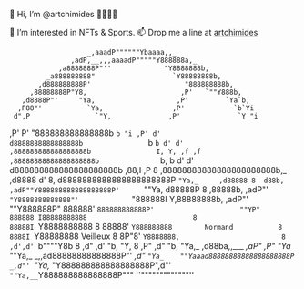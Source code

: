 👋 Hi, I’m @artchimides 🧙‍♀️🧙‍♀

👀 I’m interested in NFTs & Sports.
📫 Drop me a line at [artchimides](mailto:artchimides@gmail.com)

                       _,aaadP""""""Ybaaaa,,_
                   ,adP,__,,,aaaadP"""""Y888888a,_
                ,a8888888P"''             "Y8888888b,
             _a888888888"                   `Y88888888b,
           ,d888888888P'                       "888888888b,
         ,88888888P"Y8,                       ,P'   `""Y888b,
       ,d8888P"'     "Ya,                    ,P'         `Ya`b,
      ,P88"'           `Ya,                 ,P'            `b`Yi
     d",P                `"Y,              ,P'              `Y "i
   ,P' P'                   "888888888888888b                `b "i
  ,P' d'                    d8888888888888888b                `b `b
  d' d'                    ,888888888888888888b                I, Y,
 ,f ,f                    ,88888888888888888888b               `b, b
 d' d'                    d888888888888888888888b              ,88,I
,P  8                    ,88888888888888888888888b,_          ,d8888
d'  8,                   d8888888888888888888888P'`"Ya,_     ,d88888
8  d88b,             ,adP""Y888888888888888888P'      `""Ya, d88888P
8 ,88888b,       ,adP"'     `"Y8888888888888"'             `"888888I
Y,88888888b, ,adP"'             ""Y888888P"                  888888'
`888888888888P'                     ""YP"                    888888
 I88888888888                          8                     88888I
 `Y8888888888                          8                     88888'
  `Y888888888        Normand           8                     8888I
   `Y88888888        Veilleux          8                     8P"8'
    `Y8888888,                         8                   ,d',d'
     `b""""Y8b                         8                 ,d" ,d'
       "b,   "Y,                       8               ,P" ,d"
         "b,   "Ya,_                 ,d88ba,,___   _,aP" ,P"
           "Ya_   ""Ya,_       _,,ad88888888888888P"' _,d"
             `"Ya_    ""Yaaad88888888888888888888P _,d"'
                 `"Ya,_     "Y888888888888888888P",d"'
                    `""Ya,__`Y888888888888888P"""
                         ``"""""""""""""''

<!---
artchimides/artchimides is a ✨ special ✨ repository because its `README.md` (this file) appears on your GitHub profile.
You can click the Preview link to take a look at your changes.
--->
